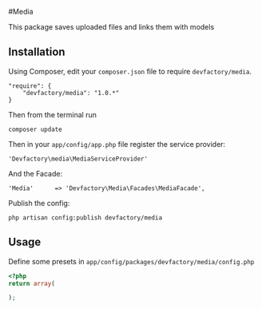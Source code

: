 #Media

This package saves uploaded files and links them with models

## Installation

Using Composer, edit your `composer.json` file to require `devfactory/media`.

	"require": {
		"devfactory/media": "1.0.*"
	}

Then from the terminal run

    composer update

Then in your `app/config/app.php` file register the service provider:

    'Devfactory\media\MediaServiceProvider'

And the Facade:

    'Media'      => 'Devfactory\Media\Facades\MediaFacade',

Publish the config:

    php artisan config:publish devfactory/media

## Usage

Define some presets in `app/config/packages/devfactory/media/config.php`

```php
<?php
return array(

);
```
